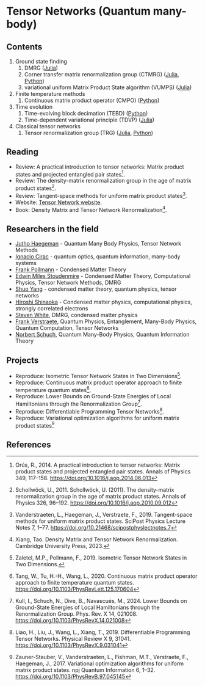 # Tensor Networks (Quantum many-body)

## Contents
1. Ground state finding
   1. DMRG ([Julia](https://github.com/CodingThrust/SimpleTDVP.jl))
   2. Corner transfer matrix renormalization group (CTMRG) ([Julia](https://github.com/under-Peter/TensorNetworkAD.jl), [Python](https://github.com/TensorBFS/dTRG))
   3. variational uniform Matrix Product State algorithm (VUMPS) ([Julia](https://github.com/Jutho/TNSchool2018))
2. Finite temperature methods
   1. Continuous matrix product operator (CMPO) ([Python](https://github.com/TensorBFS/cMPO))
3. Time evolution
   1. Time-evolving block decimation (TEBD) ([Python](https://github.com/tenpy/tenpy))
   2. Time-dependent variational principle (TDVP) ([Julia](https://github.com/Jutho/TNSchool2018))
4. Classical tensor networks
   1. Tensor renormalization group (TRG) ([Julia](https://github.com/under-Peter/TensorNetworkAD.jl), [Python](https://github.com/TensorBFS/dTRG))

## Reading
- Review: A practical introduction to tensor networks: Matrix product states and projected entangled pair states[^Orus2014].
- Review: The density-matrix renormalization group in the age of matrix product states[^Schollwock2011].
- Review: Tangent-space methods for uniform matrix product states[^Vanderstraeten2019].
- Website: [Tensor Network website](https://tensornetwork.org/).
- Book: Density Matrix and Tensor Network Renormalization[^Tao2023].

## Researchers in the field
- [Jutho Haegeman](https://scholar.google.com/citations?hl=zh-CN&user=yfHe3OAAAAAJ) - Quantum Many Body Physics, Tensor Network Methods
- [Ignacio Cirac](https://scholar.google.com/citations?hl=zh-CN&user=gPGlTbgAAAAJ) - quantum optics, quantum information, many-body systems
- [Frank Pollmann](https://scholar.google.com/citations?hl=zh-CN&user=hlf61gwAAAAJ) - Condensed Matter Theory
- [Edwin Miles Stoudenmire](https://scholar.google.com/citations?hl=zh-CN&user=DLFxevAAAAAJ) - Condensed Matter Theory, Computational Physics, Tensor Network Methods, DMRG
- [Shuo Yang](https://scholar.google.com/citations?hl=zh-CN&user=nemjDVIAAAAJ) - condensed matter theory, quantum physics, tensor networks
- [Hiroshi Shinaoka](https://scholar.google.com/citations?hl=zh-CN&user=NT-EiksAAAAJ) - Condensed matter physics, computational physics, strongly correlated electrons
- [Steven White](https://scholar.google.com/citations?user=tXebds4AAAAJ&hl=zh-CN&oi=ao), DMRG, condensed matter physics
- [Frank Verstraete](https://scholar.google.com/citations?hl=zh-CN&user=wBrDPIEAAAAJ), Quantum Physics, Entanglement, Many-Body Physics, Quantum Computation, Tensor Networks
- [Norbert Schuch](https://scholar.google.com/citations?user=ZHmDt48AAAAJ&hl=zh-CN), Quantum Many-Body Physics, Quantum Information Theory

## Projects

* Reproduce: Isometric Tensor Network States in Two Dimensions[^Zaletel2019].
* Reproduce: Continuous matrix product operator approach to finite temperature quantum states[^Tang2020].
* Reproduce: Lower Bounds on Ground-State Energies of Local Hamiltonians through the Renormalization Group[^Kull2024].
* Reproduce: Differentiable Programming Tensor Networks[^Liao2019].
* Reproduce: Variational optimization algorithms for uniform matrix product states[^Zauner2017]

## References
[^Zaletel2019]: Zaletel, M.P., Pollmann, F., 2019. Isometric Tensor Network States in Two Dimensions.
[^Huang2018]: Huang, R.-Z., Liao, H.-J., Liu, Z.-Y., Xie, H.-D., Xie, Z.-Y., Zhao, H.-H., Chen, J., Xiang, T., 2018. A generalized Lanczos method for systematic optimization of tensor network states. Chinese Phys. B 27, 070501. https://doi.org/10.1088/1674-1056/27/7/070501
[^Schollwock2011]: Schollwöck, U., 2011. Schollwöck, U. (2011). The density-matrix renormalization group in the age of matrix product states. Annals of Physics 326, 96–192. https://doi.org/10.1016/j.aop.2010.09.012
[^Vanderstraeten2019]: Vanderstraeten, L., Haegeman, J., Verstraete, F., 2019. Tangent-space methods for uniform matrix product states. SciPost Physics Lecture Notes 7, 1–77. https://doi.org/10.21468/scipostphyslectnotes.7
[^Orus2014]: Orús, R., 2014. A practical introduction to tensor networks: Matrix product states and projected entangled pair states. Annals of Physics 349, 117–158. https://doi.org/10.1016/j.aop.2014.06.013
[^Tao2023]: Xiang, Tao. Density Matrix and Tensor Network Renormalization. Cambridge University Press, 2023.
[^Hubig2017]: Hubig, C., McCulloch, I.P., Schollwöck, U., 2017. Generic Construction of Efficient Matrix Product Operators. Phys. Rev. B 95, 035129. https://doi.org/10.1103/PhysRevB.95.035129
[^Xu2024]: Xu, Y., Hasik, J., Ponsioen, B., Nevidomskyy, A.H., 2024. Simulating Spin Dynamics of Supersolid States in a Quantum Ising Magnet. https://doi.org/10.48550/arXiv.2405.05151
[^Kull2024]: Kull, I., Schuch, N., Dive, B., Navascués, M., 2024. Lower Bounds on Ground-State Energies of Local Hamiltonians through the Renormalization Group. Phys. Rev. X 14, 021008. https://doi.org/10.1103/PhysRevX.14.021008
[^Liao2019]: Liao, H., Liu, J., Wang, L., Xiang, T., 2019. Differentiable Programming Tensor Networks. Physical Review X 9, 31041. https://doi.org/10.1103/PhysRevX.9.031041
[^Zauner2017]: Zauner-Stauber, V., Vanderstraeten, L., Fishman, M.T., Verstraete, F., Haegeman, J., 2017. Variational optimization algorithms for uniform matrix product states. npj Quantum Information 6, 1–32. https://doi.org/10.1103/PhysRevB.97.045145
[^Tang2020]: Tang, W., Tu, H.-H., Wang, L., 2020. Continuous matrix product operator approach to finite temperature quantum states. https://doi.org/10.1103/PhysRevLett.125.170604